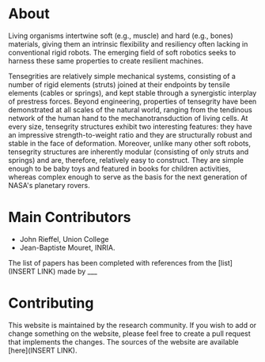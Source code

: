 # About

Living organisms intertwine soft (e.g., muscle) and hard (e.g., bones) materials, giving them an intrinsic flexibility and resiliency often lacking in conventional rigid robots. The emerging field of soft robotics seeks to harness these same properties to create resilient machines. 

Tensegrities are relatively simple mechanical systems, consisting of a number of rigid elements (struts) joined at their endpoints by tensile elements (cables or springs), and kept stable through a synergistic interplay of prestress forces. Beyond engineering, properties of tensegrity have been demonstrated at all scales of the natural world, ranging from the tendinous network of the human hand to the mechanotransduction of living cells. At every size, tensegrity structures exhibit two interesting features: they have an impressive strength-to-weight ratio and they are structurally robust and stable in the face of deformation. Moreover, unlike many other soft robots, tensegrity structures are inherently modular (consisting of only struts and springs) and are, therefore, relatively easy to construct. They are simple enough to be baby toys and featured in books for children activities, whereas complex enough to serve as the basis for the next generation of NASA's planetary rovers.

# Main Contributors
- John Rieffel, Union College
- Jean-Baptiste Mouret, INRIA.

The list of papers has been completed with references from the [list](INSERT LINK) made by ___

# Contributing

This website is maintained by the research community. If you wish to add or change something on the website, please feel free to create a pull request that implements the changes.
The sources of the website are available [here](INSERT LINK).

